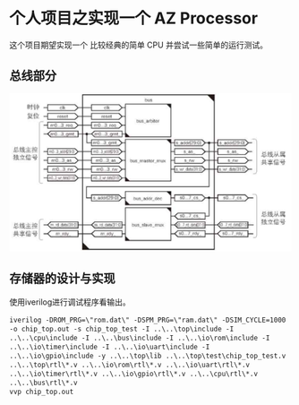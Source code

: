 # 个人项目之实现一个 AZ Processor

这个项目期望实现一个 比较经典的简单 CPU 并尝试一些简单的运行测试。

## 总线部分

![bus](picture\bus.png)

## 存储器的设计与实现



使用iverilog进行调试程序看输出。

```shell
iverilog -DROM_PRG=\"rom.dat\" -DSPM_PRG=\"ram.dat\" -DSIM_CYCLE=1000 -o chip_top.out -s chip_top_test -I ..\..\top\include -I ..\..\cpu\include -I ..\..\bus\include -I ..\..\io\rom\include -I ..\..\io\timer\include -I ..\..\io\uart\include -I ..\..\io\gpio\include -y ..\..\top\lib ..\..\top\test\chip_top_test.v ..\..\top\rtl\*.v ..\..\io\rom\rtl\*.v ..\..\io\uart\rtl\*.v ..\..\io\timer\rtl\*.v ..\..\io\gpio\rtl\*.v ..\..\cpu\rtl\*.v ..\..\bus\rtl\*.v
vvp chip_top.out 
```